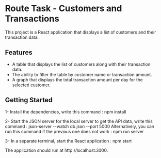 # Route Task - Customers and Transactions

This project is a React application that displays a list of customers and their transaction data. 

## Features

- A table that displays the list of customers along with their transaction data.
- The ability to filter the table by customer name or transaction amount.
- A graph that displays the total transaction amount per day for the selected customer.

## Getting Started

1- Install the dependencies, write this command : npm install

2- Start the JSON server for the local server to get the API data, write this command : json-server --watch db.json --port 5000
Alternatively, you can run this command if the previous one does not work : npm run server

3- In a separate terminal, start the React application : npm start

The application should run at http://localhost:3000.

